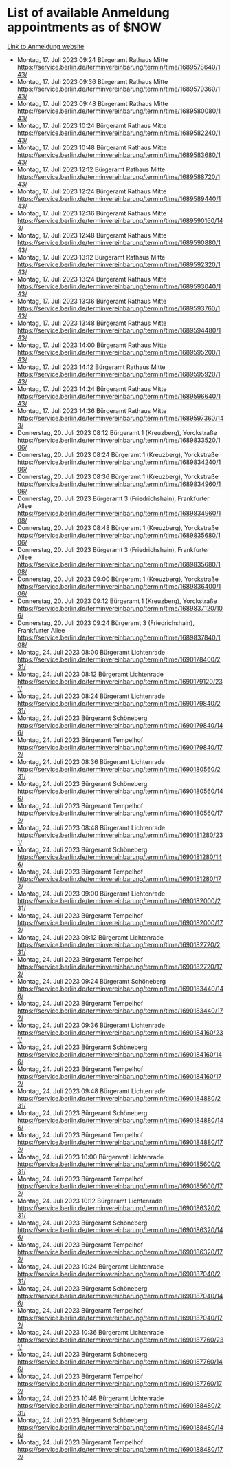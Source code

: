 # List of available Anmeldung appointments as of $NOW
[Link to Anmeldung website](https://service.berlin.de/terminvereinbarung/termin/tag.php?termin=1&anliegen[]=120686&dienstleisterlist=122210,122217,327316,122219,327312,122227,327314,122231,327346,122243,327348,122254,122252,329742,122260,329745,122262,329748,122271,327278,122273,327274,122277,327276,330436,122280,327294,122282,327290,122284,327292,122291,327270,122285,327266,122286,327264,122296,327268,150230,329760,122297,327286,122294,327284,122312,329763,122314,329775,122304,327330,122311,327334,122309,327332,317869,122281,327352,122279,329772,122283,122276,327324,122274,327326,122267,329766,122246,327318,122251,327320,122257,327322,122208,327298,122226,327300&herkunft=http%3A%2F%2Fservice.berlin.de%2Fdienstleistung%2F120686%2F)
- Montag, 17. Juli 2023 09:24 Bürgeramt Rathaus Mitte https://service.berlin.de/terminvereinbarung/termin/time/1689578640/143/
- Montag, 17. Juli 2023 09:36 Bürgeramt Rathaus Mitte https://service.berlin.de/terminvereinbarung/termin/time/1689579360/143/
- Montag, 17. Juli 2023 09:48 Bürgeramt Rathaus Mitte https://service.berlin.de/terminvereinbarung/termin/time/1689580080/143/
- Montag, 17. Juli 2023 10:24 Bürgeramt Rathaus Mitte https://service.berlin.de/terminvereinbarung/termin/time/1689582240/143/
- Montag, 17. Juli 2023 10:48 Bürgeramt Rathaus Mitte https://service.berlin.de/terminvereinbarung/termin/time/1689583680/143/
- Montag, 17. Juli 2023 12:12 Bürgeramt Rathaus Mitte https://service.berlin.de/terminvereinbarung/termin/time/1689588720/143/
- Montag, 17. Juli 2023 12:24 Bürgeramt Rathaus Mitte https://service.berlin.de/terminvereinbarung/termin/time/1689589440/143/
- Montag, 17. Juli 2023 12:36 Bürgeramt Rathaus Mitte https://service.berlin.de/terminvereinbarung/termin/time/1689590160/143/
- Montag, 17. Juli 2023 12:48 Bürgeramt Rathaus Mitte https://service.berlin.de/terminvereinbarung/termin/time/1689590880/143/
- Montag, 17. Juli 2023 13:12 Bürgeramt Rathaus Mitte https://service.berlin.de/terminvereinbarung/termin/time/1689592320/143/
- Montag, 17. Juli 2023 13:24 Bürgeramt Rathaus Mitte https://service.berlin.de/terminvereinbarung/termin/time/1689593040/143/
- Montag, 17. Juli 2023 13:36 Bürgeramt Rathaus Mitte https://service.berlin.de/terminvereinbarung/termin/time/1689593760/143/
- Montag, 17. Juli 2023 13:48 Bürgeramt Rathaus Mitte https://service.berlin.de/terminvereinbarung/termin/time/1689594480/143/
- Montag, 17. Juli 2023 14:00 Bürgeramt Rathaus Mitte https://service.berlin.de/terminvereinbarung/termin/time/1689595200/143/
- Montag, 17. Juli 2023 14:12 Bürgeramt Rathaus Mitte https://service.berlin.de/terminvereinbarung/termin/time/1689595920/143/
- Montag, 17. Juli 2023 14:24 Bürgeramt Rathaus Mitte https://service.berlin.de/terminvereinbarung/termin/time/1689596640/143/
- Montag, 17. Juli 2023 14:36 Bürgeramt Rathaus Mitte https://service.berlin.de/terminvereinbarung/termin/time/1689597360/143/
- Donnerstag, 20. Juli 2023 08:12 Bürgeramt 1 (Kreuzberg), Yorckstraße https://service.berlin.de/terminvereinbarung/termin/time/1689833520/106/
- Donnerstag, 20. Juli 2023 08:24 Bürgeramt 1 (Kreuzberg), Yorckstraße https://service.berlin.de/terminvereinbarung/termin/time/1689834240/106/
- Donnerstag, 20. Juli 2023 08:36 Bürgeramt 1 (Kreuzberg), Yorckstraße https://service.berlin.de/terminvereinbarung/termin/time/1689834960/106/
- Donnerstag, 20. Juli 2023  Bürgeramt 3 (Friedrichshain), Frankfurter Allee https://service.berlin.de/terminvereinbarung/termin/time/1689834960/108/
- Donnerstag, 20. Juli 2023 08:48 Bürgeramt 1 (Kreuzberg), Yorckstraße https://service.berlin.de/terminvereinbarung/termin/time/1689835680/106/
- Donnerstag, 20. Juli 2023  Bürgeramt 3 (Friedrichshain), Frankfurter Allee https://service.berlin.de/terminvereinbarung/termin/time/1689835680/108/
- Donnerstag, 20. Juli 2023 09:00 Bürgeramt 1 (Kreuzberg), Yorckstraße https://service.berlin.de/terminvereinbarung/termin/time/1689836400/106/
- Donnerstag, 20. Juli 2023 09:12 Bürgeramt 1 (Kreuzberg), Yorckstraße https://service.berlin.de/terminvereinbarung/termin/time/1689837120/106/
- Donnerstag, 20. Juli 2023 09:24 Bürgeramt 3 (Friedrichshain), Frankfurter Allee https://service.berlin.de/terminvereinbarung/termin/time/1689837840/108/
- Montag, 24. Juli 2023 08:00 Bürgeramt Lichtenrade https://service.berlin.de/terminvereinbarung/termin/time/1690178400/231/
- Montag, 24. Juli 2023 08:12 Bürgeramt Lichtenrade https://service.berlin.de/terminvereinbarung/termin/time/1690179120/231/
- Montag, 24. Juli 2023 08:24 Bürgeramt Lichtenrade https://service.berlin.de/terminvereinbarung/termin/time/1690179840/231/
- Montag, 24. Juli 2023  Bürgeramt Schöneberg https://service.berlin.de/terminvereinbarung/termin/time/1690179840/146/
- Montag, 24. Juli 2023  Bürgeramt Tempelhof https://service.berlin.de/terminvereinbarung/termin/time/1690179840/172/
- Montag, 24. Juli 2023 08:36 Bürgeramt Lichtenrade https://service.berlin.de/terminvereinbarung/termin/time/1690180560/231/
- Montag, 24. Juli 2023  Bürgeramt Schöneberg https://service.berlin.de/terminvereinbarung/termin/time/1690180560/146/
- Montag, 24. Juli 2023  Bürgeramt Tempelhof https://service.berlin.de/terminvereinbarung/termin/time/1690180560/172/
- Montag, 24. Juli 2023 08:48 Bürgeramt Lichtenrade https://service.berlin.de/terminvereinbarung/termin/time/1690181280/231/
- Montag, 24. Juli 2023  Bürgeramt Schöneberg https://service.berlin.de/terminvereinbarung/termin/time/1690181280/146/
- Montag, 24. Juli 2023  Bürgeramt Tempelhof https://service.berlin.de/terminvereinbarung/termin/time/1690181280/172/
- Montag, 24. Juli 2023 09:00 Bürgeramt Lichtenrade https://service.berlin.de/terminvereinbarung/termin/time/1690182000/231/
- Montag, 24. Juli 2023  Bürgeramt Tempelhof https://service.berlin.de/terminvereinbarung/termin/time/1690182000/172/
- Montag, 24. Juli 2023 09:12 Bürgeramt Lichtenrade https://service.berlin.de/terminvereinbarung/termin/time/1690182720/231/
- Montag, 24. Juli 2023  Bürgeramt Tempelhof https://service.berlin.de/terminvereinbarung/termin/time/1690182720/172/
- Montag, 24. Juli 2023 09:24 Bürgeramt Schöneberg https://service.berlin.de/terminvereinbarung/termin/time/1690183440/146/
- Montag, 24. Juli 2023  Bürgeramt Tempelhof https://service.berlin.de/terminvereinbarung/termin/time/1690183440/172/
- Montag, 24. Juli 2023 09:36 Bürgeramt Lichtenrade https://service.berlin.de/terminvereinbarung/termin/time/1690184160/231/
- Montag, 24. Juli 2023  Bürgeramt Schöneberg https://service.berlin.de/terminvereinbarung/termin/time/1690184160/146/
- Montag, 24. Juli 2023  Bürgeramt Tempelhof https://service.berlin.de/terminvereinbarung/termin/time/1690184160/172/
- Montag, 24. Juli 2023 09:48 Bürgeramt Lichtenrade https://service.berlin.de/terminvereinbarung/termin/time/1690184880/231/
- Montag, 24. Juli 2023  Bürgeramt Schöneberg https://service.berlin.de/terminvereinbarung/termin/time/1690184880/146/
- Montag, 24. Juli 2023  Bürgeramt Tempelhof https://service.berlin.de/terminvereinbarung/termin/time/1690184880/172/
- Montag, 24. Juli 2023 10:00 Bürgeramt Lichtenrade https://service.berlin.de/terminvereinbarung/termin/time/1690185600/231/
- Montag, 24. Juli 2023  Bürgeramt Tempelhof https://service.berlin.de/terminvereinbarung/termin/time/1690185600/172/
- Montag, 24. Juli 2023 10:12 Bürgeramt Lichtenrade https://service.berlin.de/terminvereinbarung/termin/time/1690186320/231/
- Montag, 24. Juli 2023  Bürgeramt Schöneberg https://service.berlin.de/terminvereinbarung/termin/time/1690186320/146/
- Montag, 24. Juli 2023  Bürgeramt Tempelhof https://service.berlin.de/terminvereinbarung/termin/time/1690186320/172/
- Montag, 24. Juli 2023 10:24 Bürgeramt Lichtenrade https://service.berlin.de/terminvereinbarung/termin/time/1690187040/231/
- Montag, 24. Juli 2023  Bürgeramt Schöneberg https://service.berlin.de/terminvereinbarung/termin/time/1690187040/146/
- Montag, 24. Juli 2023  Bürgeramt Tempelhof https://service.berlin.de/terminvereinbarung/termin/time/1690187040/172/
- Montag, 24. Juli 2023 10:36 Bürgeramt Lichtenrade https://service.berlin.de/terminvereinbarung/termin/time/1690187760/231/
- Montag, 24. Juli 2023  Bürgeramt Schöneberg https://service.berlin.de/terminvereinbarung/termin/time/1690187760/146/
- Montag, 24. Juli 2023  Bürgeramt Tempelhof https://service.berlin.de/terminvereinbarung/termin/time/1690187760/172/
- Montag, 24. Juli 2023 10:48 Bürgeramt Lichtenrade https://service.berlin.de/terminvereinbarung/termin/time/1690188480/231/
- Montag, 24. Juli 2023  Bürgeramt Schöneberg https://service.berlin.de/terminvereinbarung/termin/time/1690188480/146/
- Montag, 24. Juli 2023  Bürgeramt Tempelhof https://service.berlin.de/terminvereinbarung/termin/time/1690188480/172/
